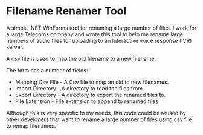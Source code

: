 # Filename Renamer Tool
A simple .NET WinForms tool for renaming a large number of files. 
I work for a large Telecoms company and wrote this tool to help me rename large numbers of audio files for uploading to an Interactive voice response (IVR) server.

A csv file is used to map the old filename to a new filename.

The form has a number of fields:-

* Mapping Csv File - A Csv file to map an old to new filenames.
* Import Directory - A directory to read the files from.
* Export Directory - A directory to export the renamed files to.
* File Extension - File extension to append to renamed files

Although this is very specific to my needs, this code could be reused by other developers that want to rename a large number of files using csv file to remap filenames.
